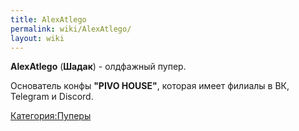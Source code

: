 ```yaml
---
title: AlexAtlego
permalink: wiki/AlexAtlego/
layout: wiki
---
```


**AlexAtlego** (**Шадак**) - олдфажный пупер.

Основатель конфы **"PIVO HOUSE"**, которая имеет филиалы в ВК, Telegram
и Discord.

[Категория:Пуперы](Категория:Пуперы "wikilink")
